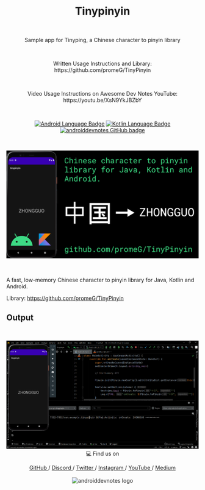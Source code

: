 <h1 align="center">Tinypinyin</h1></br>

<p align="center">
Sample app for Tinyping, a Chinese character to pinyin library
</p>
<br>

<p align="center">
Written Usage Instructions and Library: https://github.com/promeG/TinyPinyin
</p>
<br>

<p align="center">
Video Usage Instructions on Awesome Dev Notes YouTube: https://youtu.be/XsN9YkJBZbY
</p>
<br>

<p align="center">
  <a href="#"><img alt="Android Language Badge" src="https://badgen.net/badge/OS/Android?icon=https://raw.githubusercontent.com/androiddevnotes/learn-jetpack-compose-android/master/assets/android.svg&color=3ddc84"/></a>
  <a href="#"><img alt="Kotlin Language Badge" src="https://badgen.net/badge/language/Kotlin?icon=https://raw.githubusercontent.com/androiddevnotes/learn-jetpack-compose-android/master/assets/kotlin.svg&color=f18e33"/></a>
  <a href="https://github.com/androiddevnotes"><img alt="androiddevnotes GitHub badge" src="https://badgen.net/badge/GitHub/androiddevnotes?icon=github&color=24292e"/></a>

</p>

<br>
<p align="center">
<img src="assets/tinypinyin.png" alt="xlog awesomedevnotes - androiddevnotes youtube thumbnail"></img>
</p><br>

A fast, low-memory Chinese character to pinyin library for Java, Kotlin and Android.

Library: https://github.com/promeG/TinyPinyin

## Output

<br>

<p align="center">
<img src="assets/output.png" alt="Output></img>
</p>

<br>

## :computer: Find us on

<div align="center">
	<a href="https://github.com/androiddevnotes"> GitHub </a> / <a href="https://discord.gg/vBnEhuC"> Discord </a> / <a href="https://twitter.com/androiddevnotes"> Twitter </a> / <a href="https://www.instagram.com/androiddevnotes"> Instagram </a> / <a href="https://www.youtube.com/channel/UCQATLaT0xKkSm-KKVQzpu0Q"> YouTube </a> / <a href="https://medium.com/@androiddevnotes"> Medium </a>
	<br><br>
    <img width="320px" src="https://raw.githubusercontent.com/androiddevnotes/androiddevnotes/master/assets/androiddevnotes.png" alt="androiddevnotes logo"></img>
</div>